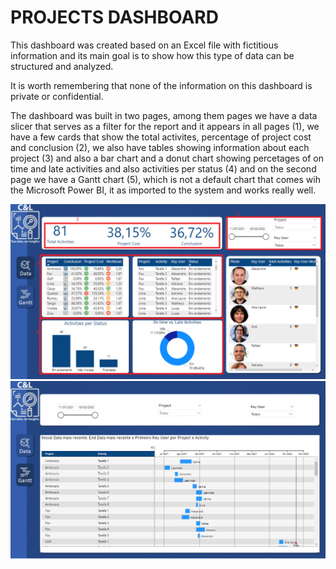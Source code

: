 # PROJECTS DASHBOARD

This dashboard was created based on an Excel file with fictitious information and its main goal is to show how this type of data can be structured and analyzed.

It is worth remembering that none of the information on this dashboard is private or confidential.

The dashboard was built in two pages, among them pages we have a data slicer that serves as a filter for the report and it appears in all pages (1), we have a few cards that show the total activites, percentage of project cost and conclusion (2), we also have tables showing information about each project (3) and also a bar chart and a donut chart showing percetages of on time and late activities and also activities per status (4) and on the second page we have a Gantt chart (5), which is not a default chart that comes wih the Microsoft Power BI, it as imported to the system and works really well.

<img src="Prints/Print1.png" alt="Projects Dashboard 1" width="1024"/>

<img src="Prints/Print2.png" alt="Projects Dashboard 2" width="1024"/>